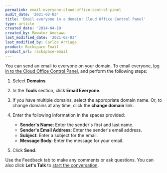```yaml
---
permalink: email-everyone-cloud-office-control-panel
audit_date: '2021-02-03'
title: 'Email everyone in a domain: Cloud Office Control Panel'
type: article
created_date: '2014-04-10'
created_by: Mawutor Amesawu
last_modified_date: '2021-02-03'
last_modified_by: Carlos Arriaga
product: Rackspace Email
product_url: rackspace-email
---
```


You can send an email to everyone on your domain. To email everyone, [log in to the Cloud Office Control Panel](https://cp.rackspace.com),
and perform the following steps:

1.  Select **Domains**.
2.  In the **Tools** section, click **Email Everyone**.
3.  If you have multiple domains, select the appropriate domain name. Or, to change domains at any time, click the **change domain** link.
5.  Enter the following information in the spaces provided:

    -   **Sender's Name**: Enter the sender's first and last name.
    -   **Sender's Email Address**: Enter the sender's email address.
    -   **Subject**: Enter a subject for the email.
    -   **Message Body**: Enter the message for your email.

6.  Click **Send**.

Use the Feedback tab to make any comments or ask questions. You can also click
**Let's Talk** to [start the conversation](https://www.rackspace.com/). 
